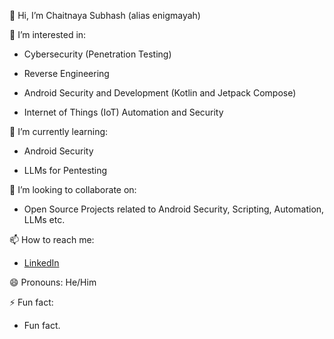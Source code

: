 👋 Hi, I’m Chaitnaya Subhash (alias enigmayah)

👀 I’m interested in:
- Cybersecurity (Penetration Testing)

- Reverse Engineering

- Android Security and Development (Kotlin and Jetpack Compose)

- Internet of Things (IoT) Automation and Security


🌱 I’m currently learning:
- Android Security
  
- LLMs for Pentesting


💞️ I’m looking to collaborate on:
- Open Source Projects related to Android Security, Scripting, Automation, LLMs etc.

📫 How to reach me:
- [LinkedIn](https://www.linkedin.com/in/chaitanya-subhash-reddy-33172528b?utm_source=share&utm_campaign=share_via&utm_content=profile&utm_medium=android_app)

😄 Pronouns: He/Him

⚡ Fun fact:
- Fun fact.
